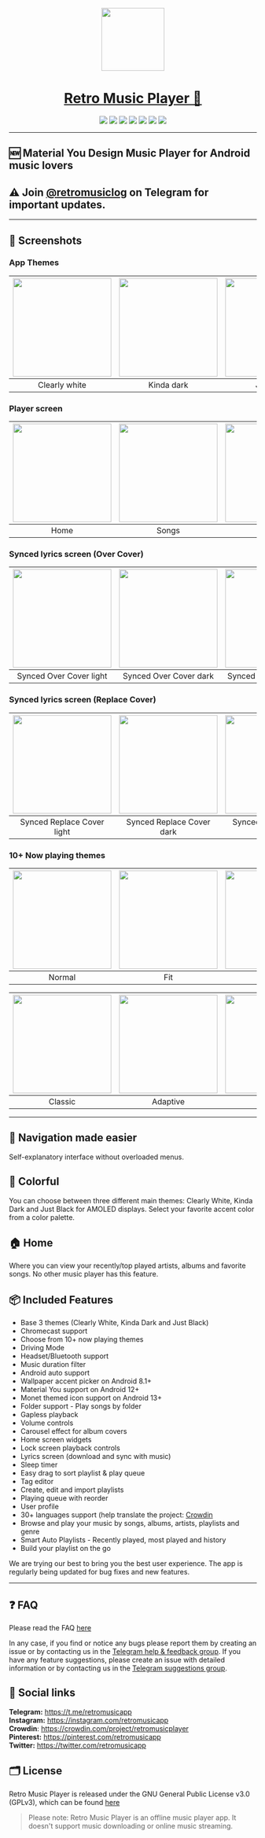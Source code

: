 <p align="center">
  <a href="https://retromusic.app">
    <img src="app\src\main\ic_launcher-web.png" height="128">
    <h1 align="center">Retro Music Player 🎵</h1>
  </a>
</p>
<p align="center">
  <a href="https://github.com/RetroMusicPlayer/RetroMusicPlayer" style="text-decoration:none" area-label="Android">
    <img src="https://img.shields.io/badge/Platform-Android-green.svg">
  </a>
  <a href="https://github.com/RetroMusicPlayer/RetroMusicPlayer/actions/workflows/android.yml" style="text-decoration:none" area-label="Build Status">
    <img src="https://github.com/RetroMusicPlayer/RetroMusicPlayer/actions/workflows/android.yml/badge.svg">
  </a>
  <a href="https://github.com/RetroMusicPlayer/RetroMusicPlayer" style="text-decoration:none" area-label="Min API: 21">
    <img src="https://img.shields.io/badge/minSdkVersion-21-green.svg">
  </a>
  <a href="https://play.google.com/store/apps/details?id=code.name.monkey.retromusic" style="text-decoration:none" area-label="Play Store">
    <img src="https://img.shields.io/badge/Download-Google_Play-green.svg">
  </a>
  <a href="https://github.com/RetroMusicPlayer/RetroMusicPlayer/blob/master/LICENSE.md" style="text-decoration:none" area-label="License: GPL v3">
    <img src="https://img.shields.io/badge/License-GPL%20v3-blue.svg">
  </a>
  <a href="https://twitter.com/retromusicapp" style="text-decoration:none" area-label="Twitter Follow">
    <img src="https://img.shields.io/twitter/follow/retromusicapp?style=social">
  </a>
  <a href="https://crowdin.com/project/retromusicplayer" style="text-decoration:none" area-label="Crowdin">
    <img src="https://badges.crowdin.net/retromusicplayer/localized.svg">
  </a>

</p>

___

## 🆕 Material You Design Music Player for Android music lovers 

## ⚠ Join [@retromusiclog](https://telegram.me/retromusiclog) on Telegram for important updates.
___

## 📱 Screenshots
### App Themes
| <img src="screenshots/home_light.jpg" width="200"/> | <img src="screenshots/home_dark.jpg" width="200"/> | <img src="screenshots/home_black.jpg" width="200"/> |
|:---:|:---:|:---:|
|Clearly white| Kinda dark | Just black|

### Player screen
| <img src="screenshots/home_light.jpg" width="200"/>| <img src="screenshots/songs.jpg" width="200"/>| <img src="screenshots/albums.jpg" width="200"/>| <img src="screenshots/artists.jpg" width="200"/>| <img src="screenshots/settings.jpg" width="200"/>|
|:---:|:---:|:---:|:---:|:---:|
| Home | Songs | Albums | Artists | Settings |

### Synced lyrics screen (Over Cover)
| <img src="screenshots/synced_over_light.jpg" width="200"/>| <img src="screenshots/synced_over_dark.jpg" width="200"/>| <img src="screenshots/synced_over_black.jpg" width="200"/>|
|:---:|:---:|:---:|
| Synced Over Cover light | Synced Over Cover dark | Synced Over Cover black |

### Synced lyrics screen (Replace Cover)
| <img src="screenshots/synced_replace_light.jpg" width="200"/>| <img src="screenshots/synced_replace_dark.jpg" width="200"/>| <img src="screenshots/synced_replace_black.jpg" width="200"/>|
|:---:|:---:|:---:|
| Synced Replace Cover light | Synced Replace Cover dark | Synced Replace Cover black |

### 10+ Now playing themes
| <img src="screenshots/normal.jpg" width="200"/>	|<img src="screenshots/fit.jpg" width="200"/>|   <img src="screenshots/flat.jpg" width="200"/>  	|    <img src="screenshots/color.jpg" width="200"/> 	|     <img src="screenshots/material.jpg" width="200"/>	|
|:-----:	|:-----:	|:-----:	|:-----:	|:-----:	|
| Normal 	| Fit 	| Flat 	| Color 	| Material 	|

| <img src="screenshots/classic.jpg" width="200"/>	|<img src="screenshots/adaptive.jpg" width="200"/>|   <img src="screenshots/blur.jpg" width="200"/>  	|    <img src="screenshots/tiny.jpg" width="200"/> 	|     <img src="screenshots/peek.jpg" width="200"/>	|
|:-----:	|:-----:	|:-----:	|:-----:	|:-----:	|
| Classic 	| Adaptive 	| Blur 	| Tiny 	| Peek 	|

___

## 🧭 Navigation made easier 
Self-explanatory interface without overloaded menus.

## 🎨 Colorful
You can choose between three different main themes: Clearly White, Kinda
Dark and Just Black for AMOLED displays. Select your favorite accent
color from a color palette.

## 🏠 Home
Where you can view your recently/top played artists, albums and
favorite songs. No other music player has this feature.

## 📦 Included Features
-  Base 3 themes (Clearly White, Kinda Dark and Just Black)
-  Chromecast support
-  Choose from 10+ now playing themes
-  Driving Mode
-  Headset/Bluetooth support
-  Music duration filter
-  Android auto support
-  Wallpaper accent picker on Android 8.1+
-  Material You support on Android 12+
-  Monet themed icon support on Android 13+
-  Folder support - Play songs by folder
-  Gapless playback
-  Volume controls
-  Carousel effect for album covers
-  Home screen widgets
-  Lock screen playback controls
-  Lyrics screen (download and sync with music)
-  Sleep timer
-  Easy drag to sort playlist & play queue
-  Tag editor
-  Create, edit and import playlists
-  Playing queue with reorder
-  User profile
-  30+ languages support (help translate the project: [Crowdin](https://crowdin.com/project/retromusicplayer)
-  Browse and play your music by songs, albums, artists, playlists and
  genre
-  Smart Auto Playlists - Recently played, most played and history
-  Build your playlist on the go

We are trying our best to bring you the best user experience. The app is regularly being updated for bug fixes and new features.

___


## ❓ FAQ
Please read the FAQ [here](https://retromusic.app/faq.html)

In any case, if you find or notice any bugs please report them by creating an issue or by contacting us in the [Telegram help & feedback group](https://t.me/retromusicapp).
If you have any feature suggestions, please create an issue with detailed information or by contacting us in the [Telegram suggestions group](https://t.me/retro_music_suggestion).

## 🔗 Social links
**Telegram:** https://t.me/retromusicapp <br>
**Instagram:** https://instagram.com/retromusicapp <br>
**Crowdin**: https://crowdin.com/project/retromusicplayer <br>
**Pinterest:** https://pinterest.com/retromusicapp <br>
**Twitter:** https://twitter.com/retromusicapp <br>

## 🗂️ License

Retro Music Player is released under the GNU General Public License v3.0
(GPLv3), which can be found [here](LICENSE.md)


>Please note: Retro Music Player is an offline music player app. It
>doesn't support music downloading or online music streaming.
